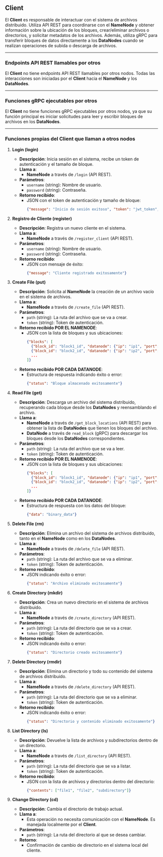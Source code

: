## **Client**

El **Client** es responsable de interactuar con el sistema de archivos distribuido. Utiliza API REST para coordinarse con el **NameNode** y obtener información sobre la ubicación de los bloques, crear/eliminar archivos o directorios, y solicitar metadatos de los archivos. Además, utiliza gRPC para transferir bloques de datos directamente a los **DataNodes** cuando se realizan operaciones de subida o descarga de archivos.

---

### **Endpoints API REST llamables por otros**

El **Client** no tiene endpoints API REST llamables por otros nodos. Todas las interacciones son iniciadas por el **Client** hacia el **NameNode** y los **DataNodes**.

---

### **Funciones gRPC ejecutables por otros**

El **Client** no tiene funciones gRPC ejecutables por otros nodos, ya que su función principal es iniciar solicitudes para leer y escribir bloques de archivos en los **DataNodes**.

---

### **Funciones propias del Client que llaman a otros nodos**

1. **Login (login)**
   - **Descripción**: Inicia sesión en el sistema, recibe un token de autenticación y el tamaño de bloque.
   - **Llama a**:
     - **NameNode** a través de `/login` (API REST).
   - **Parámetros**:
     - `username` (string): Nombre de usuario.
     - `password` (string): Contraseña.
   - **Retorno recibido**:
     - JSON con el token de autenticación y tamaño de bloque:
       ```json
       {"message": "Inicio de sesión exitoso", "token": "jwt_token", "block_size": 1048576}
       ```

2. **Registro de Cliente (register)**
   - **Descripción**: Registra un nuevo cliente en el sistema.
   - **Llama a**:
     - **NameNode** a través de `/register_client` (API REST).
   - **Parámetros**:
     - `username` (string): Nombre de usuario.
     - `password` (string): Contraseña.
   - **Retorno recibido**:
     - JSON con mensaje de éxito:
       ```json
       {"message": "Cliente registrado exitosamente"}
       ```

3. **Create File (put)**
   - **Descripción**: Solicita al **NameNode** la creación de un archivo vacío en el sistema de archivos.
   - **Llama a**:
     - **NameNode** a través de `/create_file` (API REST).
   - **Parámetros**:
     - `path` (string): La ruta del archivo que se va a crear.
     - `token` (string): Token de autenticación.
   - **Retorno recibido POR EL NAMENODE**:
     - JSON con la lista de bloques y sus ubicaciones:
       ```json
       {"blocks": [
         {"block_id": "block1_id", "datanode": {"ip": "ip1", "port": 5001}},
         {"block_id": "block2_id", "datanode": {"ip": "ip2", "port": 5001}},
         ...
       ]}
       ```
    - **Retorno recibido POR CADA DATANODE**:
      - Estructura de respuesta indicando éxito o error:
        ```json
        {"status": "Bloque almacenado exitosamente"}
        ```

4. **Read File (get)**
   - **Descripción**: Descarga un archivo del sistema distribuido, recuperando cada bloque desde los **DataNodes** y reensamblando el archivo.
   - **Llama a**:
     - **NameNode** a través de `/get_block_locations` (API REST) para obtener la lista de **DataNodes** que tienen los bloques del archivo.
     - **DataNode** a través de `read_block` (gRPC) para descargar los bloques desde los **DataNodes** correspondientes.
   - **Parámetros**:
     - `path` (string): La ruta del archivo que se va a leer.
     - `token` (string): Token de autenticación.
   - **Retorno recibido POR EL NAMENODE**:
     - JSON con la lista de bloques y sus ubicaciones:
       ```json
       {"blocks": [
         {"block_id": "block1_id", "datanode": {"ip": "ip1", "port": 5001}},
         {"block_id": "block2_id", "datanode": {"ip": "ip2", "port": 5001}},
         ...
       ]}
       ```
   - **Retorno recibido POR CADA DATANODE**:
      - Estructura de respuesta con los datos del bloque:
        ```json
        {"data": "binary_data"}
        ```

5. **Delete File (rm)**
   - **Descripción**: Elimina un archivo del sistema de archivos distribuido, tanto en el **NameNode** como en los **DataNodes**.
   - **Llama a**:
     - **NameNode** a través de `/delete_file` (API REST).
   - **Parámetros**:
     - `path` (string): La ruta del archivo que se va a eliminar.
     - `token` (string): Token de autenticación.
   - **Retorno recibido**:
     - JSON indicando éxito o error:
       ```json
       {"status": "Archivo eliminado exitosamente"}
       ```

6. **Create Directory (mkdir)**
   - **Descripción**: Crea un nuevo directorio en el sistema de archivos distribuido.
   - **Llama a**:
     - **NameNode** a través de `/create_directory` (API REST).
   - **Parámetros**:
     - `path` (string): La ruta del directorio que se va a crear.
     - `token` (string): Token de autenticación.
   - **Retorno recibido**:
     - JSON indicando éxito o error:
       ```json
       {"status": "Directorio creado exitosamente"}
       ```

7. **Delete Directory (rmdir)**
   - **Descripción**: Elimina un directorio y todo su contenido del sistema de archivos distribuido.
   - **Llama a**:
     - **NameNode** a través de `/delete_directory` (API REST).
   - **Parámetros**:
     - `path` (string): La ruta del directorio que se va a eliminar.
     - `token` (string): Token de autenticación.
   - **Retorno recibido**:
     - JSON indicando éxito o error:
       ```json
       {"status": "Directorio y contenido eliminado exitosamente"}
       ```

8. **List Directory (ls)**
   - **Descripción**: Devuelve la lista de archivos y subdirectorios dentro de un directorio.
   - **Llama a**:
     - **NameNode** a través de `/list_directory` (API REST).
   - **Parámetros**:
     - `path` (string): La ruta del directorio que se va a listar.
     - `token` (string): Token de autenticación.
   - **Retorno recibido**:
     - JSON con la lista de archivos y directorios dentro del directorio:
       ```json
       {"contents": ["file1", "file2", "subdirectory"]}
       ```

9. **Change Directory (cd)**
   - **Descripción**: Cambia el directorio de trabajo actual.
   - **Llama a**:
     - Esta operación no necesita comunicación con el **NameNode**. Es manejada localmente por el **Client**.
   - **Parámetros**:
     - `path` (string): La ruta del directorio al que se desea cambiar.
   - **Retorno**:
     - Confirmación de cambio de directorio en el sistema local del cliente.
